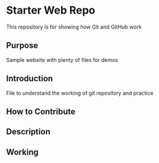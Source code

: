 # Starter Web Repo

This repository is for showing how Git and GitHub work

## Purpose

Sample website with plenty of files for demos

## Introduction

File to understand the working of git repository and practice
## How to Contribute

## Description

## Working
